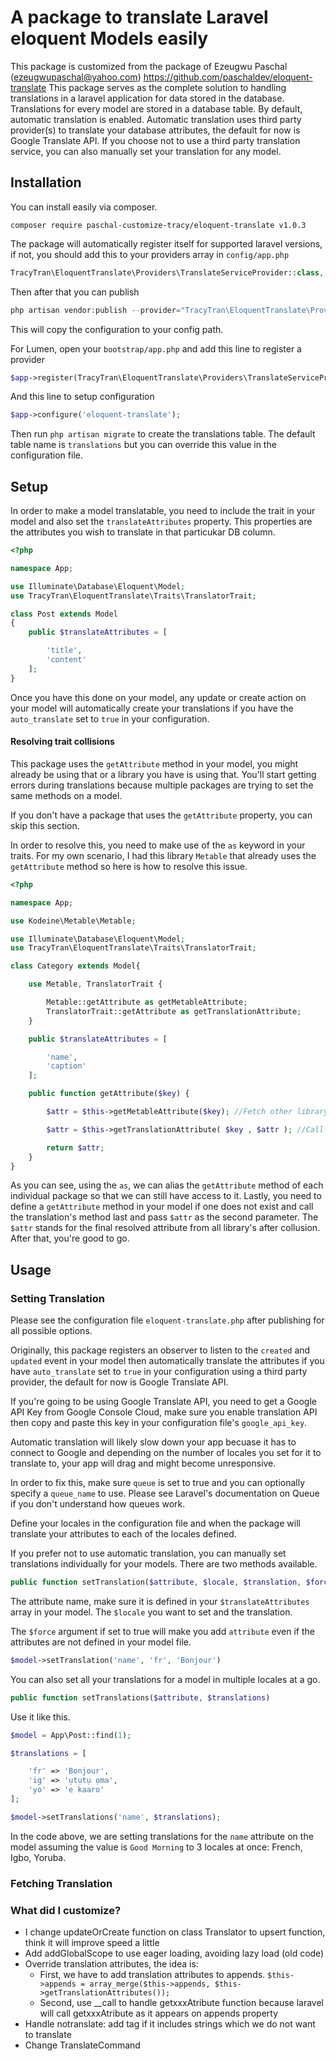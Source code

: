 # A package to translate Laravel eloquent Models easily
This package is customized from the package of Ezeugwu Paschal (ezeugwupaschal@yahoo.com) https://github.com/paschaldev/eloquent-translate
This package serves as the complete solution to handling translations in a laravel application for data stored in the database. Translations for every model are stored in a database table. By default, automatic translation is enabled. Automatic translation uses third party provider(s) to translate your database attributes, the default for now is Google Translate API. If you choose not to use a third party translation service, you can also manually set your translation for any model.

## Installation 
You can install easily via composer.
```
composer require paschal-customize-tracy/eloquent-translate v1.0.3
```

The package will automatically register itself for supported laravel versions, if not, you should add this to your providers array in `config/app.php`

```php
TracyTran\EloquentTranslate\Providers\TranslateServiceProvider::class,
```

Then after that you can publish 

```php
php artisan vendor:publish --provider="TracyTran\EloquentTranslate\Providers\TranslateServiceProvider"
```
This will copy the configuration to your config path.

For Lumen, open your `bootstrap/app.php` and add this line to register a provider 
```php
$app->register(TracyTran\EloquentTranslate\Providers\TranslateServiceProvider::class);
```

And this line to setup configuration 
```php
$app->configure('eloquent-translate');
```

Then run `php artisan migrate` to create the translations table. The default table name is `translations` but you can override this value in the configuration file.

## Setup 

In order to make a model translatable, you need to include the trait in your model and also set the `translateAttributes` property. This properties are the attributes you wish to translate in that particukar DB column.

```php
<?php

namespace App;

use Illuminate\Database\Eloquent\Model;
use TracyTran\EloquentTranslate\Traits\TranslatorTrait;

class Post extends Model
{
    public $translateAttributes = [

        'title',
        'content'
    ];
}
```

Once you have this done on your model, any update or create action on your model will automatically create your translations if you have the `auto_translate` set to `true` in your configuration.

#### Resolving trait collisions 
This package uses the `getAttribute` method in your model, you might already be using that or a library you have is using that. You'll start getting errors during translations because multiple packages are trying to set the same methods on a model. 

If you don't have a package that uses the `getAttribute` property, you can skip this section.

In order to resolve this, you need to make use of the `as` keyword in your traits. For my own scenario, I had this library `Metable` that already uses the `getAttribute` method so here is how to resolve this issue.

```php
<?php

namespace App;

use Kodeine\Metable\Metable;

use Illuminate\Database\Eloquent\Model;
use TracyTran\EloquentTranslate\Traits\TranslatorTrait;

class Category extends Model{

    use Metable, TranslatorTrait {

        Metable::getAttribute as getMetableAttribute;
        TranslatorTrait::getAttribute as getTranslationAttribute;
    }

    public $translateAttributes = [

        'name',
        'caption'
    ];

    public function getAttribute($key) {

        $attr = $this->getMetableAttribute($key); //Fetch other library's attribute

        $attr = $this->getTranslationAttribute( $key , $attr ); //Call our translation method and pass the last attribute resolved in the second parameter

        return $attr;
    }
}
```

As you can see, using the `as`, we can alias the `getAttribute` method of each individual package so that we can still have access to it. Lastly, you need to define a `getAttribute` method in your model if one does not exist and call the translation's method last and pass `$attr` as the second parameter. The `$attr` stands for the final resolved attribute from all library's after collusion. After that, you're good to go. 


## Usage 

### Setting Translation 

Please see the configuration file `eloquent-translate.php` after publishing for all possible options. 

Originally, this package registers an observer to listen to the `created` and `updated` event in your model then automatically translate the attributes if you have `auto_translate` set to `true` in your configuration using a third party provider, the default for now is Google Translate API. 

If you're going to be using Google Translate API, you need to get a Google API Key from Google Console Cloud, make sure you enable translation API then copy and paste this key in your configuration file's `google_api_key`.

Automatic translation will likely slow down your app becuase it has to connect to Google and depending on the number of locales you set for it to translate to, your app will drag and might become unresponsive.

In order to fix this, make sure `queue` is set to true and you can optionally specify a `queue_name` to use. Please see Laravel's documentation on Queue if you don't understand how queues work.

Define your locales in the configuration file and when the package will translate your attributes to each of the locales defined.

If you prefer not to use automatic translation, you can manually set translations individually for your models. There are two methods available.

```php
public function setTranslation($attribute, $locale, $translation, $force = false)
```

The attribute name, make sure it is defined in your `$translateAttributes` array in your model. The `$locale` you want to set and the translation.

The `$force` argument if set to true will make you add `attribute` even if the attributes are not defined in your model file.

```php
$model->setTranslation('name', 'fr', 'Bonjour')
```

You can also set all your translations for a model in multiple locales at a go.

```php
public function setTranslations($attribute, $translations)
```

Use it like this. 

```php
$model = App\Post::find(1);

$translations = [

    'fr' => 'Bonjour',
    'ig' => 'ụtụtụ ọma',
    'yo' => 'e kaaro'
];

$model->setTranslations('name', $translations);
```

In the code above, we are setting translations for the `name` attribute on the model assuming the value is `Good Morning` to 3 locales at once: French, Igbo, Yoruba.

### Fetching Translation 

### What did I customize?
- I change updateOrCreate function on class Translator to upsert function, think it will improve speed a little
- Add addGlobalScope to use eager loading, avoiding lazy load (old code)
- Override translation attributes, the idea is:
  + First, we have to add translation attributes to appends. 
  `$this->appends = array_merge($this->appends, $this->getTranslationAttributes());`
  + Second, use __call to handle getxxxAtribute function because laravel will call getxxxAtribute as it appears on appends property
- Handle notranslate: add tag <span class="notranslate"> </span> if it includes strings which we do not want to translate
- Change TranslateCommand

